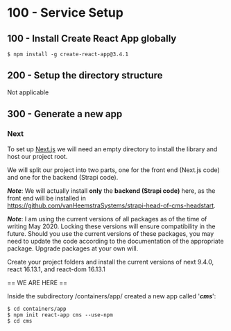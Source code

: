 # 100 - Service Setup

## 100 - Install Create React App globally

```
$ npm install -g create-react-app@3.4.1
```

## 200 - Setup the directory structure

Not applicable

## 300 - Generate a new app

### Next

To set up [Next.js](https://strapi.io/integrations/nextjs-cms) we will need an empty directory to install the library and host our project root.

We will split our project into two parts, one for the front end (Next.js code) and one for the backend (Strapi code).

***Note***: We will actually install **only** the **backend (Strapi code)** here, as the front end will be installed in https://github.com/vanHeemstraSystems/strapi-head-of-cms-headstart.

***Note***: I am using the current versions of all packages as of the time of writing May 2020. Locking these versions will ensure compatibility in the future. Should you use the current versions of these packages, you may need to update the code according to the documentation of the appropriate package. Upgrade packages at your own will.

Create your project folders and install the current versions of next 9.4.0, react 16.13.1, and react-dom 16.13.1





== WE ARE HERE ==

Inside the subdirectory /containers/app/ created a new app called '***cms***':

```
$ cd containers/app
$ npm init react-app cms --use-npm
$ cd cms
```
